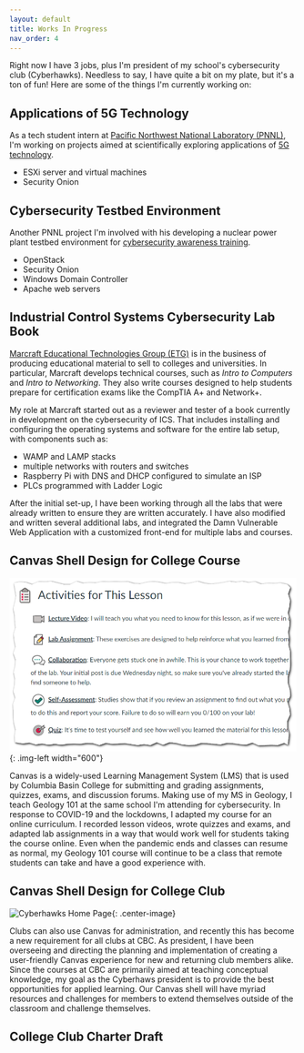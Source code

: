 ```yaml
---
layout: default
title: Works In Progress
nav_order: 4
---
```


Right now I have 3 jobs, plus I'm president of my school's cybersecurity club (Cyberhawks). Needless to say, I have quite a bit on my plate, but it's a ton of fun! Here are some of the things I'm currently working on:

## Applications of 5G Technology

As a tech student intern at [Pacific Northwest National Laboratory (PNNL)](https://www.pnnl.gov/), I'm working on projects aimed at scientifically exploring applications of [5G technology](https://www.pnnl.gov/pnnl-5g-innovation-studio).

* ESXi server and virtual machines
* Security Onion

## Cybersecurity Testbed Environment

Another PNNL project I'm involved with his developing a nuclear power plant testbed environment for [cybersecurity awareness training](https://nuclearenergy.pnnl.gov/cybersecurity.stm).

* OpenStack
* Security Onion
* Windows Domain Controller
* Apache web servers

## Industrial Control Systems Cybersecurity Lab Book

[Marcraft Educational Technologies Group (ETG)](https://www.marcraft.com/) is in the business of producing educational material to sell to colleges and universities. In particular, Marcraft develops technical courses, such as _Intro to Computers_ and _Intro to Networking_. They also write courses designed to help students prepare for certification exams like the CompTIA A+ and Network+.

My role at Marcraft started out as a reviewer and tester of a book currently in development on the cybersecurity of ICS. That includes installing and configuring the operating systems and software for the entire lab setup, with components such as:

* WAMP and LAMP stacks
* multiple networks with routers and switches
* Raspberry Pi with DNS and DHCP configured to simulate an ISP
* PLCs programmed with Ladder Logic

After the initial set-up, I have been working through all the labs that were already written to ensure they are written accurately. I have also modified and written several additional labs, and integrated the Damn Vulnerable Web Application with a customized front-end for multiple labs and courses.

## Canvas Shell Design for College Course

![Geology 101 Canvas Activities](/assets/images/canvas-geology-activities.png){: .img-left width="600"}

Canvas is a widely-used Learning Management System (LMS) that is used by Columbia Basin College for submitting and grading assignments, quizzes, exams, and discussion forums. Making use of my MS in Geology, I teach Geology 101 at the same school I'm attending for cybersecurity. In response to COVID-19 and the lockdowns, I adapted my course for an online curriculum. I recorded lesson videos, wrote quizzes and exams, and adapted lab assignments in a way that would work well for students taking the course online. Even when the pandemic ends and classes can resume as normal, my Geology 101 course will continue to be a class that remote students can take and have a good experience with.

## Canvas Shell Design for College Club

![Cyberhawks Home Page](/assets/images/cyberhawks-homepage.gif){: .center-image}

Clubs can also use Canvas for administration, and recently this has become a new requirement for all clubs at CBC. As president, I have been overseeing and directing the planning and implementation of creating a user-friendly Canvas experience for new and returning club members alike. Since the courses at CBC are primarily aimed at teaching conceptual knowledge, my goal as the Cyberhaws president is to provide the best opportunities for applied learning. Our Canvas shell will have myriad resources and challenges for members to extend themselves outside of the classroom and challenge themselves.

## College Club Charter Draft

<!--
## _Tech Student Intern_, Pacific Northwest National Laboratory

* Applications of 5G Technology
* Nuclear Power Plant Testbed Environment for Cybersecurity Awareness Training

## _Author and Technical Specialist_, Marcraft ETG

* Industrial Control Systems Cybersecurity Lab Book

## _Geology 101 Instructor (online)_, Columbia Basin College

* Canvas course design

## _President_, Cyberhawks

* Canvas 
-->